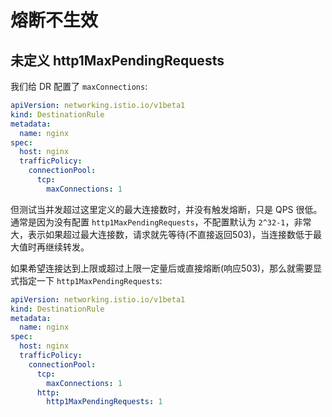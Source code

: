 # 熔断不生效

## 未定义 http1MaxPendingRequests

我们给 DR 配置了 `maxConnections`:

```yaml
apiVersion: networking.istio.io/v1beta1
kind: DestinationRule
metadata:
  name: nginx
spec:
  host: nginx
  trafficPolicy:
    connectionPool:
      tcp:
        maxConnections: 1
```

但测试当并发超过这里定义的最大连接数时，并没有触发熔断，只是 QPS 很低。通常是因为没有配置 `http1MaxPendingRequests`，不配置默认为 `2^32-1`，非常大，表示如果超过最大连接数，请求就先等待(不直接返回503)，当连接数低于最大值时再继续转发。

如果希望连接达到上限或超过上限一定量后或直接熔断(响应503)，那么就需要显式指定一下 `http1MaxPendingRequests`:

```yaml
apiVersion: networking.istio.io/v1beta1
kind: DestinationRule
metadata:
  name: nginx
spec:
  host: nginx
  trafficPolicy:
    connectionPool:
      tcp:
        maxConnections: 1
      http:
        http1MaxPendingRequests: 1
```